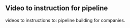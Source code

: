 ## Video to instruction for pipeline 
   videos to instructions to: pipeline building
   for companies. 
   
## 